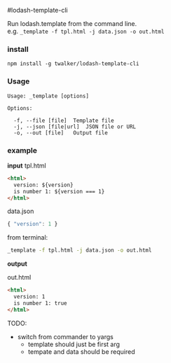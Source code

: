 #lodash-template-cli

Run lodash.template from the command line.  
e.g. `_template -f tpl.html -j data.json -o out.html`

### install

```
npm install -g twalker/lodash-template-cli
```


### Usage

```
Usage: _template [options]

Options:

  -f, --file [file]  Template file
  -j, --json [file|url]  JSON file or URL
  -o, --out [file]   Output file

```

### example


__input__
tpl.html

```html
<html>
  version: ${version}
  is number 1: ${version === 1}
</html>
```
data.json

```javascript
{ "version": 1 }
```

from terminal:

```bash
_template -f tpl.html -j data.json -o out.html
```

__output__

out.html

```html
<html>
  version: 1
  is number 1: true
</html>

```

TODO:

- switch from commander to yargs
  + template should just be first arg
  + tempate and data should be required

